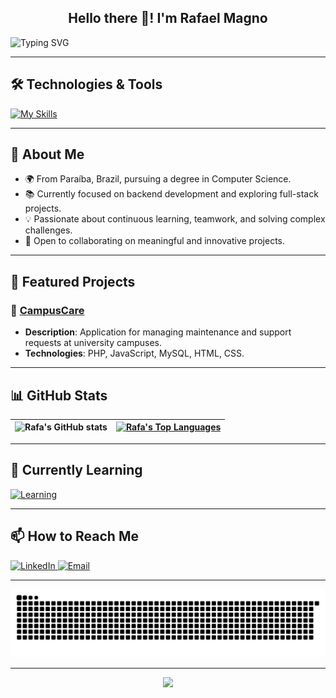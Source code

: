 <h2 align="center">Hello there 👋! I'm Rafael Magno</h2>

<div align="left">
  <img src="https://readme-typing-svg.herokuapp.com?font=Kode+Mono&size=18&pause=1000&color=F7F7F7&width=435&lines=Welcome+to+my+GitHub+Profile!;Passionate+about+Technology;Exploring+Development" alt="Typing SVG" />
</div>

---

## 🛠️ Technologies & Tools
[![My Skills](https://skillicons.dev/icons?i=java,spring,cs,net,python,git,mysql,gitlab)](https://skillicons.dev)

---

## 💬 About Me
- 🌍 From Paraíba, Brazil, pursuing a degree in Computer Science.
- 📚 Currently focused on backend development and exploring full-stack projects.
- 💡 Passionate about continuous learning, teamwork, and solving complex challenges.
- 🤝 Open to collaborating on meaningful and innovative projects.

---

## 📂 Featured Projects
### 🔧 [CampusCare](https://github.com/CampusCare-tech/CampusCare-Unipe.git)
- **Description**: Application for managing maintenance and support requests at university campuses.
- **Technologies**: PHP, JavaScript, MySQL, HTML, CSS.

---

## 📊 GitHub Stats
<div align="center">
  
  | ![Rafa's GitHub stats](https://github-readme-stats.vercel.app/api?username=rafaelmagnog&theme=tokyonight&show_icons=true&) | [![Rafa's Top Languages](https://github-readme-stats.vercel.app/api/top-langs/?username=rafaelmagnog&theme=tokyonight&show_icons=true&langs_count=5&layout=donut)](https://github.com/anuraghazra/github-readme-stats) |
  |:--:|:--:|

</div>

---

## 🌱 Currently Learning
[![Learning](https://skillicons.dev/icons?i=java,spring,net,cs,c,python,docker,mysql,postgres,mongodb,aws,ts,js)](https://skillicons.dev)

---

## 📫 How to Reach Me
<div align="left">
  <a href="https://linkedin.com/in/rafael-magno-dev" target="_blank">
    <img src="https://img.shields.io/static/v1?message=LinkedIn&logo=linkedin&label=&color=0077B5&logoColor=white&labelColor=&style=flat" height="30" alt="LinkedIn" />
  </a>
  <a href="mailto:rafaelmagno.dev@gmail.com">
    <img src="https://img.shields.io/static/v1?message=Gmail&logo=gmail&label=&color=D14836&logoColor=white&labelColor=&style=flat" height="30" alt="Email" />
  </a>
</div>

---

<div align="center">
  <picture>
    <source media="(prefers-color-scheme: dark)" srcset="https://raw.githubusercontent.com/rafaelmagnog/rafaelmagnog/output/github-contribution-grid-snake-dark.svg">
    <source media="(prefers-color-scheme: light)" srcset="https://raw.githubusercontent.com/rafaelmagnog/rafaelmagnog/output/github-contribution-grid-snake.svg">
    <img alt="github contribution grid snake animation" src="https://raw.githubusercontent.com/rafaelmagnog/rafaelmagnog/output/github-contribution-grid-snake.svg">
  </picture>
</div>

---

<div align="center">
  <img  width="1000"src="https://user-images.githubusercontent.com/74038190/225813708-98b745f2-7d22-48cf-9150-083f1b00d6c9.gif"  />
</div>
